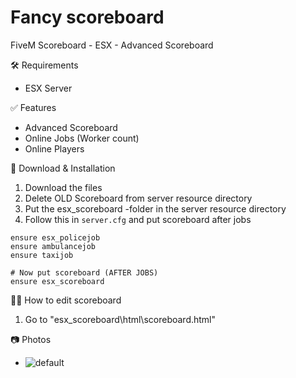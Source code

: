 # Fancy scoreboard
FiveM Scoreboard - ESX - Advanced Scoreboard

🛠 Requirements
- ESX Server

✅ Features
- Advanced Scoreboard
- Online Jobs (Worker count)
- Online Players

🔧 Download & Installation
1. Download the files
2. Delete OLD Scoreboard from server resource directory
2. Put the esx_scoreboard -folder in the server resource directory
3. Follow this in ```server.cfg``` and put scoreboard after jobs
````
ensure esx_policejob
ensure ambulancejob
ensure taxijob

# Now put scoreboard (AFTER JOBS)
ensure esx_scoreboard
````

🧑‍🔧 How to edit scoreboard
1. Go to "esx_scoreboard\html\scoreboard.html"

📷 Photos
- ![default](https://i.imgur.com/9eKUaNc.png)
